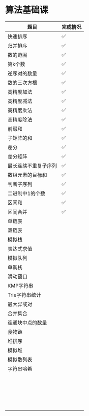 # 算法基础课

| 题目                 | 完成情况 |
| -------------------- | -------- |
| 快速排序             | ✅        |
| 归并排序             | ✅        |
| 数的范围             | ✅        |
| 第k个数              | ✅        |
| 逆序对的数量         | ✅        |
| 数的三次方根         | ✅        |
| 高精度加法           | ✅        |
| 高精度减法           | ✅        |
| 高精度乘法           | ✅        |
| 高精度除法           | ✅        |
| 前缀和               | ✅        |
| 子矩阵的和           | ✅        |
| 差分                 | ✅        |
| 差分矩阵             | ✅        |
| 最长连续不重复子序列 | ✅        |
| 数组元素的目标和     | ✅        |
| 判断子序列           | ✅        |
| 二进制中1的个数      | ✅        |
| 区间和               | ✅        |
| 区间合并             | ✅        |
| 单链表               |          |
| 双链表               |          |
| 模拟栈               |          |
| 表达式求值           |          |
| 模拟队列             |          |
| 单调栈               |          |
| 滑动窗口             |          |
| KMP字符串            |          |
| Trie字符串统计       |          |
| 最大异或对           |          |
| 合并集合             |          |
| 连通块中点的数量     |          |
| 食物链               |          |
| 堆排序               |          |
| 模拟堆               |          |
| 模拟散列表           |          |
| 字符串哈希           |          |
|                      |          |
|                      |          |
|                      |          |
|                      |          |
|                      |          |
|                      |          |
|                      |          |
|                      |          |
|                      |          |
|                      |          |
|                      |          |
|                      |          |
|                      |          |
|                      |          |
|                      |          |
|                      |          |
|                      |          |
|                      |          |
|                      |          |
|                      |          |
